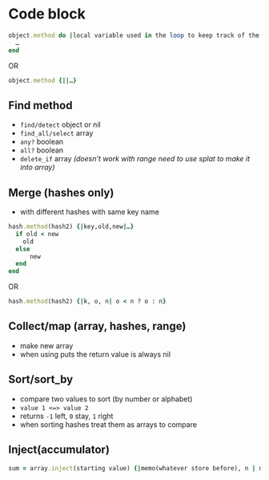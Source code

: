 # Code block
``` ruby
object.method do |local variable used in the loop to keep track of the data in this data set|
  …
end
```
OR
``` ruby
object.method {||…}
```

## Find method
-	`find/detect`		object or nil
-	`find_all/select`		array
-	`any?`			boolean
-	`all?`			boolean
-	`delete_if` 	array *(doesn’t work with range need to use splat to make it into array)*

## Merge (hashes only)
-	with different hashes with same key name
``` ruby
hash.method(hash2) {|key,old,new|…}
  if old < new
    old
  else
 	  new
  end
end
```
OR
``` ruby
hash.method(hash2) {|k, o, n| o < n ? o : n}
```

## Collect/map (array, hashes, range)
-	make new array
-	when using puts the return value is always nil

## Sort/sort_by
-	compare two values to sort (by number or alphabet)
-	`value 1 <=> value 2`
 - returns `-1` left, `0` stay, `1` right
-	when sorting hashes treat them as arrays to compare

## Inject(accumulator)
``` ruby
sum = array.inject(starting value) {|memo(whatever store before), n | memo + n}
```

